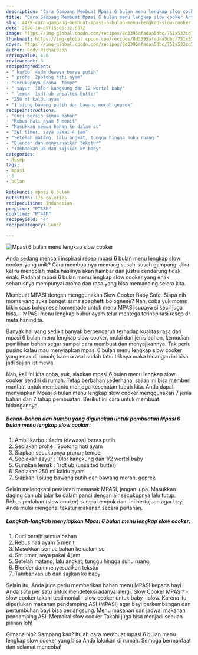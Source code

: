```yaml
---
description: "Cara Gampang Membuat Mpasi 6 bulan menu lengkap slow cooker Anti Gagal"
title: "Cara Gampang Membuat Mpasi 6 bulan menu lengkap slow cooker Anti Gagal"
slug: 4429-cara-gampang-membuat-mpasi-6-bulan-menu-lengkap-slow-cooker-anti-gagal
date: 2020-10-05T15:05:32.687Z
image: https://img-global.cpcdn.com/recipes/8d3395afadaa5dbc/751x532cq70/mpasi-6-bulan-menu-lengkap-slow-cooker-foto-resep-utama.jpg
thumbnail: https://img-global.cpcdn.com/recipes/8d3395afadaa5dbc/751x532cq70/mpasi-6-bulan-menu-lengkap-slow-cooker-foto-resep-utama.jpg
cover: https://img-global.cpcdn.com/recipes/8d3395afadaa5dbc/751x532cq70/mpasi-6-bulan-menu-lengkap-slow-cooker-foto-resep-utama.jpg
author: Cody Richardson
ratingvalue: 4.6
reviewcount: 3
recipeingredient:
- " karbo  4sdm dewasa beras putih"
- " prohe  2potong hati ayam"
- "secukupnya prona  tempe"
- " sayur  10lbr kangkung dan 12 wortel baby"
- " lemak  1sdt ub unsalted butter"
- "250 ml kaldu ayam"
- "1 siung bawang putih dan bawang merah geprek"
recipeinstructions:
- "Cuci bersih semua bahan"
- "Rebus hati ayam 5 menit"
- "Masukkan semua bahan ke dalam sc"
- "Set timer, saya pakai 4 jam"
- "Setelah matang, lalu angkat, tunggu hingga suhu ruang."
- "Blender dan menyesuaikan tekstur"
- "Tambahkan ub dan sajikan ke baby"
categories:
- Resep
tags:
- mpasi
- 6
- bulan

katakunci: mpasi 6 bulan 
nutrition: 176 calories
recipecuisine: Indonesian
preptime: "PT35M"
cooktime: "PT44M"
recipeyield: "4"
recipecategory: Lunch

---
```



![Mpasi 6 bulan menu lengkap slow cooker](https://img-global.cpcdn.com/recipes/8d3395afadaa5dbc/751x532cq70/mpasi-6-bulan-menu-lengkap-slow-cooker-foto-resep-utama.jpg)

Anda sedang mencari inspirasi resep mpasi 6 bulan menu lengkap slow cooker yang unik? Cara membuatnya memang susah-susah gampang. Jika keliru mengolah maka hasilnya akan hambar dan justru cenderung tidak enak. Padahal mpasi 6 bulan menu lengkap slow cooker yang enak seharusnya mempunyai aroma dan rasa yang bisa memancing selera kita.

Membuat MPASI dengan menggunakan Slow Cooker Baby Safe. Siapa nih moms yang suka banget sama spaghetti bolognese? Nah, coba yuk moms bikin saus bolognese homemade untuk menu MPASI supaya si kecil juga bisa. - MPASI menu lengkap bubur ayam telur mentega terinspirasi resep dr meta hanindita.

Banyak hal yang sedikit banyak berpengaruh terhadap kualitas rasa dari mpasi 6 bulan menu lengkap slow cooker, mulai dari jenis bahan, kemudian pemilihan bahan segar sampai cara membuat dan menyajikannya. Tak perlu pusing kalau mau menyiapkan mpasi 6 bulan menu lengkap slow cooker yang enak di rumah, karena asal sudah tahu triknya maka hidangan ini bisa jadi sajian istimewa.


Nah, kali ini kita coba, yuk, siapkan mpasi 6 bulan menu lengkap slow cooker sendiri di rumah. Tetap berbahan sederhana, sajian ini bisa memberi manfaat untuk membantu menjaga kesehatan tubuh kita. Anda dapat menyiapkan Mpasi 6 bulan menu lengkap slow cooker menggunakan 7 jenis bahan dan 7 tahap pembuatan. Berikut ini cara untuk membuat hidangannya.

<!--inarticleads1-->

##### Bahan-bahan dan bumbu yang digunakan untuk pembuatan Mpasi 6 bulan menu lengkap slow cooker:

1. Ambil  karbo : 4sdm (dewasa) beras putih
1. Sediakan  prohe : 2potong hati ayam
1. Siapkan secukupnya prona ; tempe
1. Sediakan  sayur : 10lbr kangkung dan 1/2 wortel baby
1. Gunakan  lemak : 1sdt ub (unsalted butter)
1. Sediakan 250 ml kaldu ayam
1. Siapkan 1 siung bawang putih dan bawang merah, geprek


Selain melengkapi peralatan memasak MPASI, jangan lupa. Masukkan daging dan ubi jalar ke dalam panci dengan air secukupnya lalu tutup. Rebus perlahan (slow cooker) sampai empuk dan. Ini bertujuan agar bayi Anda mulai mengenal tekstur makanan secara perlahan. 

<!--inarticleads2-->

##### Langkah-langkah menyiapkan Mpasi 6 bulan menu lengkap slow cooker:

1. Cuci bersih semua bahan
1. Rebus hati ayam 5 menit
1. Masukkan semua bahan ke dalam sc
1. Set timer, saya pakai 4 jam
1. Setelah matang, lalu angkat, tunggu hingga suhu ruang.
1. Blender dan menyesuaikan tekstur
1. Tambahkan ub dan sajikan ke baby


Selain itu, Anda juga perlu memberikan bahan menu MPASI kepada bayi Anda satu per satu untuk mendeteksi adanya alergi. Slow Cooker MPASI? - slow cooker takahi testimonial - slow cooker untuk baby - slow. Karena itu, diperlukan makanan pendamping ASI (MPASI) agar bayi perkembangan dan pertumbuhan bayi bisa berlangsung. Menu makanan dan jadwal makanan pendamping ASI. Memakai slow cooker Takahi juga bisa menjadi sebuah pilihan loh! 

Gimana nih? Gampang kan? Itulah cara membuat mpasi 6 bulan menu lengkap slow cooker yang bisa Anda lakukan di rumah. Semoga bermanfaat dan selamat mencoba!
